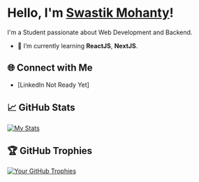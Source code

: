 # Hello, I'm [Swastik Mohanty](https://github.com/swastik-mohanty/)!

I'm a Student passionate about Web Development and Backend.

- 🌱 I’m currently learning **ReactJS**, **NextJS**.
<!-- 💬 Ask me about [What topics you're knowledgeable about].-->
<!-- - 📫 How to reach me: [Your Contact Information].
- 😄 Pronouns: [Your Pronouns, if applicable].

## 🔧 Technologies & Tools

- [Technology/Tool 1]
- [Technology/Tool 2]
- [Technology/Tool 3]
-->
## 🌐 Connect with Me

- [LinkedIn Not Ready Yet]
<!-- - [Other social media links] -->

## 📈 GitHub Stats

[![My Stats](https://github-readme-stats.vercel.app/api?username=swastik-mohanty&show_icons=true&theme=dark)](https://github.com/anuraghazra/github-readme-stats)

## 🏆 GitHub Trophies

 [![Your GitHub Trophies](https://github-profile-trophy.vercel.app/?username=swastik-mohanty)](https://github.com/ryo-ma/github-profile-trophy)

<!-- ## 📂 My Projects -->

<!--Here are some of the projects I'm proud of:-->

<!--- [Project 1](Link to Project 1)-->
<!--- [Project 2](Link to Project 2)-->
<!--- [Project 3](Link to Project 3)-->

<!--Feel free to explore my repositories for more!-->

<!--## 📚 Latest Blog Posts-->

<!--- [Blog Post 1](Link to Blog Post 1)-->
<!--- [Blog Post 2](Link to Blog Post 2)-->

<!-- You can add more sections as needed -->


